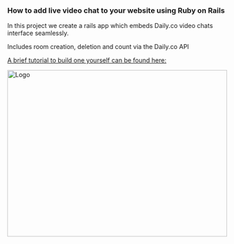   <h3> How to add live video chat to your website using Ruby on Rails </h3>

  <p align="center">

	
In this project we create a rails app which embeds Daily.co video chats interface seamlessly. 

Includes room creation, deletion and count via the Daily.co API



  <a href="https://medium.com/@mkezmkez/how-to-add-live-video-chat-to-your-website-using-ruby-on-rails-for-mobile-and-desktop-e9b6f869e9b">A brief tutorial to build one yourself can be found here: </a>
  </p>

  <a href="https://tech-me.herokuapp.com">
    <img src="https://miro.medium.com/max/689/1*1E7XyOwEvuF12uGR4etgRw.png" alt="Logo" width="500" height="380">
  </a>



